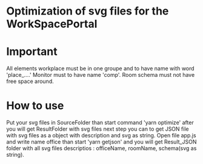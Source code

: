 # Optimization of svg files for the WorkSpacePortal

# Important

All elements workplace must be in one groupe and to have name with word 'place\_....'
Monitor must to have name 'comp'.
Room schema must not have free space around.

# How to use

Put your svg files in SourceFolder than start command 'yarn optimize' after you will get ResultFolder with svg files next step you can to get JSON file with svg files as a object with description and svg as string.
Open file app.js and write name office than start 'yarn getjson' and you will get Result_JSON folder with all svg files descriptios : officeName, roomName, schema(svg as string).
